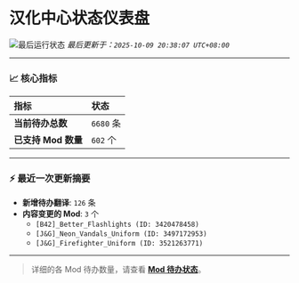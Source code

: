 # 汉化中心状态仪表盘

![最后运行状态](https://img.shields.io/badge/Last%20Run-Success-green)
*最后更新于：`2025-10-09 20:38:07 UTC+08:00`*

---

### 📈 **核心指标**

| 指标 | 状态 |
| :--- | :--- |
| **当前待办总数** | ``6680`` 条 |
| **已支持 Mod 数量** | ``602`` 个 |

---

### ⚡ **最近一次更新摘要**

*   **新增待办翻译**: `126` 条
*   **内容变更的 Mod**: `3` 个
    *   `[B42]_Better_Flashlights (ID: 3420478458)`
    *   `[J&G]_Neon_Vandals_Uniform (ID: 3497172953)`
    *   `[J&G]_Firefighter_Uniform (ID: 3521263771)`

---

> 详细的各 Mod 待办数量，请查看 [**Mod 待办状态**](MOD_TODO_STATUS.md)。
